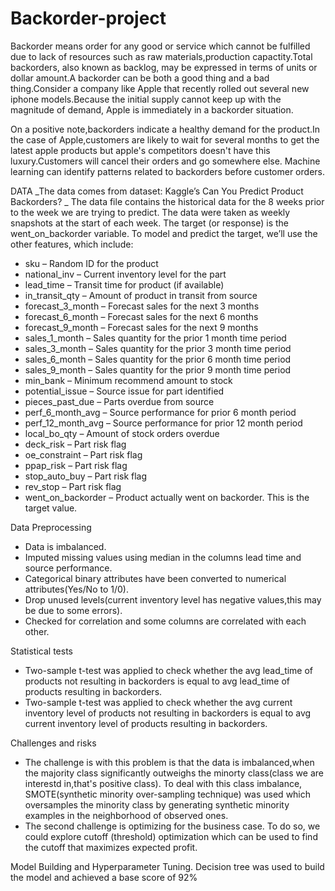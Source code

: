 # Backorder-project

Backorder means order for any good or service which cannot be fulfilled due to lack of resources such as raw materials,production capactity.Total backorders, also known as backlog, may be expressed in terms of units or dollar amount.A backorder can be both a good thing and a bad thing.Consider a company like Apple that recently rolled out several new iphone models.Because the initial supply cannot keep up with the magnitude of demand, Apple is immediately in a backorder situation.

On a positive note,backorders indicate a healthy demand for the product.In the case of Apple,customers are likely to wait for several months to get the latest apple products but apple's competitors doesn't have this luxury.Customers will cancel their orders and go somewhere else. Machine learning can identify patterns related to backorders before customer orders.



DATA _The data comes from dataset: Kaggle’s Can You Predict Product Backorders? _ The data file contains the historical data for the 8 weeks prior to the week we are trying to predict. The data were taken as weekly snapshots at the start of each week. The target (or response) is the went_on_backorder variable. To model and predict the target, we’ll use the other features, which include:

* sku – Random ID for the product
* national_inv – Current inventory level for the part
* lead_time – Transit time for product (if available)
* in_transit_qty – Amount of product in transit from source
* forecast_3_month – Forecast sales for the next 3 months
* forecast_6_month – Forecast sales for the next 6 months
* forecast_9_month – Forecast sales for the next 9 months
* sales_1_month – Sales quantity for the prior 1 month time period
* sales_3_month – Sales quantity for the prior 3 month time period
* sales_6_month – Sales quantity for the prior 6 month time period
* sales_9_month – Sales quantity for the prior 9 month time period
* min_bank – Minimum recommend amount to stock
* potential_issue – Source issue for part identified
* pieces_past_due – Parts overdue from source
* perf_6_month_avg – Source performance for prior 6 month period
* perf_12_month_avg – Source performance for prior 12 month period
* local_bo_qty – Amount of stock orders overdue
* deck_risk – Part risk flag
* oe_constraint – Part risk flag
* ppap_risk – Part risk flag
* stop_auto_buy – Part risk flag
* rev_stop – Part risk flag
* went_on_backorder – Product actually went on backorder. This is the target value.



Data Preprocessing
* Data is imbalanced.
* Imputed missing values using median in the columns lead time and source performance.
* Categorical binary attributes have been converted to numerical attributes(Yes/No to 1/0).
* Drop unused levels(current inventory level has negative values,this may be due to some errors).
* Checked for correlation and some columns are correlated with each other.


Statistical tests
* Two-sample t-test was applied to check whether the avg lead_time of products not resulting in backorders is equal to avg lead_time of products resulting in backorders.
* Two-sample t-test was applied to check whether the avg current inventory level of products not resulting in backorders is equal to avg current inventory level of products resulting in backorders.


Challenges and risks
* The challenge is with this problem is that the data is imbalanced,when the majority class significantly outweighs the minorty class(class we are interestd in,that's positive class). To deal with this class imbalance, SMOTE(synthetic minority over-sampling technique) was used which oversamples the minority class by generating synthetic minority examples in the neighborhood of observed ones.
* The second challenge is optimizing for the business case. To do so, we could explore cutoff (threshold) optimization which can be used to find the cutoff that maximizes expected profit.


Model Building and Hyperparameter Tuning.
Decision tree was used to build the model and achieved a base score of 92%


